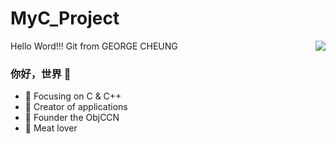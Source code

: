 # MyC_Project
Hello Word!!!
Git from GEORGE CHEUNG
<img align="right" src="https://github-readme-stats.vercel.app/api?username=zq3076&show_icons=true&icon_color=CE1D2D&text_color=718096&bg_color=ffffff&hide_title=true" />

### 你好，世界 👋

- :orange_book: Focusing on C & C++
- :hammer: Creator of applications
- :ram: Founder the ObjCCN
- :meat_on_bone: Meat lover
